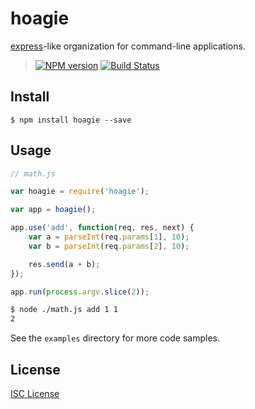 # hoagie

[express][express]-like organization for command-line applications.

> [![NPM version][npm-badge]][npm]
> [![Build Status][travis-badge]][travis-ci]

## Install

`$ npm install hoagie --save`

## Usage

``` js
// math.js

var hoagie = require('hoagie');

var app = hoagie();

app.use('add', function(req, res, next) {
	var a = parseInt(req.params[1], 10);
	var b = parseInt(req.params[2], 10);

	res.send(a + b);
});

app.run(process.argv.slice(2));

```

``` bash
$ node ./math.js add 1 1
2
```

See the `examples` directory for more code samples.

## License

[ISC License][LICENSE]

[express]: https://github.com/strongloop/express
[npm]: http://badge.fury.io/js/hoagie
[npm-badge]: https://badge.fury.io/js/hoagie.svg
[travis-ci]: https://travis-ci.org/jeremyruppel/hoagie
[travis-badge]: https://travis-ci.org/jeremyruppel/hoagie.svg?branch=master
[LICENSE]: https://github.com/jeremyruppel/hoagie/blob/master/LICENSE
